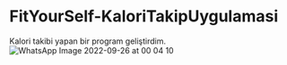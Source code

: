# FitYourSelf-KaloriTakipUygulamasi
Kalori takibi yapan bir program geliştirdim.
![WhatsApp Image 2022-09-26 at 00 04 10](https://user-images.githubusercontent.com/106026279/192165668-44b1bfe1-782e-48f8-ad9d-e05a80e55540.jpeg)
